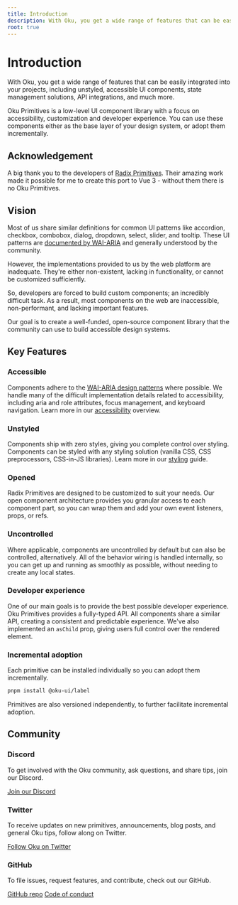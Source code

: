 ```yaml
---
title: Introduction
description: With Oku, you get a wide range of features that can be easily integrated into your projects, including unstyled, accessible UI components, state management solutions, API integrations, and much more.ph-triangle-thin
root: true
---
```


# Introduction

With Oku, you get a wide range of features that can be easily integrated into your projects, including unstyled, accessible UI components, state management solutions, API integrations, and much more.


Oku Primitives is a low-level UI component library with a focus on accessibility, customization and developer experience. You can use these components either as the base layer of your design system, or adopt them incrementally.

## Acknowledgement

A big thank you to the developers of [Radix Primitives](https://www.radix-ui.com/). Their amazing work made it possible for me to create this port to Vue 3 - without them there is no Oku Primitives.


## Vision

Most of us share similar definitions for common UI patterns like accordion, checkbox,
combobox, dialog, dropdown, select, slider, and tooltip. These UI patterns are [documented by WAI-ARIA](https://www.w3.org/TR/wai-aria-practices/#aria_ex) and generally understood by the community.

However, the implementations provided to us by the web platform are inadequate. They're
either non-existent, lacking in functionality, or cannot be customized sufficiently.

So, developers are forced to build custom components; an incredibly difficult task. As a
result, most components on the web are inaccessible, non-performant, and lacking important
features.

Our goal is to create a well-funded, open-source component library that the community can
use to build accessible design systems.

## Key Features

### Accessible

Components adhere to the [WAI-ARIA design patterns](https://www.w3.org/TR/wai-aria-practices-1.2) where possible. We handle many of the difficult implementation details related to accessibility, including aria and role attributes, focus management, and keyboard navigation. Learn more in our [accessibility](/docs/primitives/overview/accessibility) overview.

### Unstyled

Components ship with zero styles, giving you complete control over styling. Components can be styled with any styling solution (vanilla CSS, CSS preprocessors, CSS-in-JS libraries). Learn more in our [styling](./styling) guide.

### Opened

Radix Primitives are designed to be customized to suit your needs. Our open component architecture provides you granular access to each component part, so you can wrap them and add your own event listeners, props, or refs.

### Uncontrolled

Where applicable, components are uncontrolled by default but can also be controlled, alternatively. All of the behavior wiring is handled internally, so you can get up and running as smoothly as possible, without needing to create any local states.

### Developer experience

One of our main goals is to provide the best possible developer experience. Oku Primitives provides a fully-typed API. All components share a similar API, creating a consistent and predictable experience. We've also implemented an `asChild` prop, giving users full control over the rendered element.

### Incremental adoption

Each primitive can be installed individually so you can adopt them incrementally.

```bash
pnpm install @oku-ui/label
```

Primitives are also versioned independently, to further facilitate incremental adoption.

## Community

### Discord

To get involved with the Oku community, ask questions, and share tips, join our Discord.

[Join our Discord](https://chat.productdevbook.com)

### Twitter

To receive updates on new primitives, announcements, blog posts, and general Oku tips, follow along on Twitter.

[Follow Oku on Twitter](https://twitter.com/oku_ui)

### GitHub

To file issues, request features, and contribute, check out our GitHub.

[GitHub repo](https://github.com/oku-ui/primitives)
[Code of conduct](https://github.com/oku-ui/primitives/blob/main/CODE_OF_CONDUCT.md)